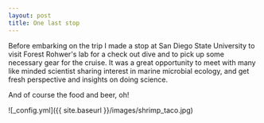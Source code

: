```yaml
---
layout: post
title: One last stop 
---
```



Before embarking on the trip I made a stop at San Diego State University to visit Forest Rohwer's lab for a check out dive and to pick up some necessary gear for the cruise.
It was a great opportunity to meet with many like minded scientist sharing interest in marine microbial ecology, and get fresh perspective and insights on doing science.

And of course the food and beer, oh!

![_config.yml]({{ site.baseurl }}/images/shrimp_taco.jpg)
